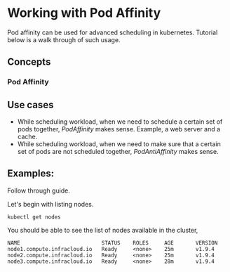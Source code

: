 # Working with Pod Affinity
Pod affinity can be used for advanced scheduling in kubernetes. Tutorial below is a walk through of such usage.

## Concepts

### Pod Affinity







## Use cases
* While scheduling workload, when we need to schedule a certain set of pods together, *PodAffinity* makes sense. Example, a web server and a cache.
* While scheduling workload, when we need to make sure that a certain set of pods are not scheduled together, *PodAntiAffinity* makes sense.

## Examples:
Follow through guide.

Let's begin with listing nodes.

```
kubectl get nodes
```
You should be able to see the list of nodes available in the cluster,
```
NAME                          STATUS    ROLES     AGE       VERSION
node1.compute.infracloud.io   Ready     <none>    25m       v1.9.4
node2.compute.infracloud.io   Ready     <none>    25m       v1.9.4
node3.compute.infracloud.io   Ready     <none>    28m       v1.9.4